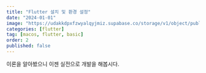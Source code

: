 ```yaml
---
title: "Flutter 설치 및 환경 설정"
date: "2024-01-01"
image: "https://udakkdpxfzwyalqyjmiz.supabase.co/storage/v1/object/public/images/blog-flutter.png"
categories: [flutter]
tag: [macos, flutter, basic]
order: 2
published: false
---
```


이론을 알아봤으니 이젠 실전으로 개발을 해봅시다.

